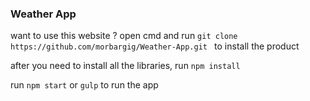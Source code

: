 ### Weather App  

want to use this website ? open cmd and run `git clone https://github.com/morbargig/Weather-App.git ` to install the product 

after you need to install all the libraries, run `npm install`

run `npm start` or `gulp` to run the app 
